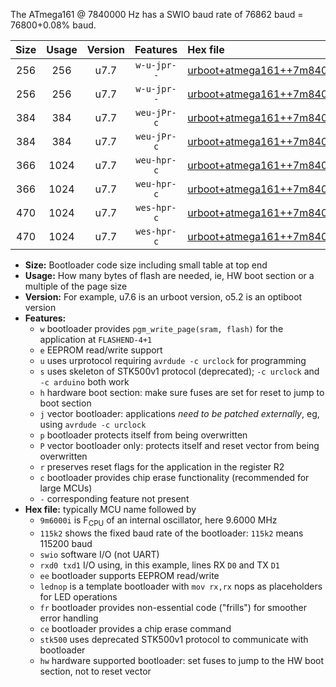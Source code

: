 The ATmega161 @ 7840000 Hz has a SWIO baud rate of 76862 baud = 76800+0.08% baud.

|Size|Usage|Version|Features|Hex file|
|:-:|:-:|:-:|:-:|:--|
|256|256|u7.7|`w-u-jpr--`|[urboot+atmega161++7m8400i+++76k8_swio_rxb2_txb3_lednop.hex](https://raw.githubusercontent.com/stefanrueger/urboot.hex/main/mcus/atmega161/internal_oscillator/fint++7m8400_Hz/br+++76k8_bps/urboot+atmega161++7m8400i+++76k8_swio_rxb2_txb3_lednop.hex)|
|256|256|u7.7|`w-u-jpr--`|[urboot+atmega161++7m8400i+++76k8_swio_rxd0_txd1_lednop.hex](https://raw.githubusercontent.com/stefanrueger/urboot.hex/main/mcus/atmega161/internal_oscillator/fint++7m8400_Hz/br+++76k8_bps/urboot+atmega161++7m8400i+++76k8_swio_rxd0_txd1_lednop.hex)|
|384|384|u7.7|`weu-jPr-c`|[urboot+atmega161++7m8400i+++76k8_swio_rxb2_txb3_ee_lednop_fr_ce.hex](https://raw.githubusercontent.com/stefanrueger/urboot.hex/main/mcus/atmega161/internal_oscillator/fint++7m8400_Hz/br+++76k8_bps/urboot+atmega161++7m8400i+++76k8_swio_rxb2_txb3_ee_lednop_fr_ce.hex)|
|384|384|u7.7|`weu-jPr-c`|[urboot+atmega161++7m8400i+++76k8_swio_rxd0_txd1_ee_lednop_fr_ce.hex](https://raw.githubusercontent.com/stefanrueger/urboot.hex/main/mcus/atmega161/internal_oscillator/fint++7m8400_Hz/br+++76k8_bps/urboot+atmega161++7m8400i+++76k8_swio_rxd0_txd1_ee_lednop_fr_ce.hex)|
|366|1024|u7.7|`weu-hpr-c`|[urboot+atmega161++7m8400i+++76k8_swio_rxb2_txb3_ee_lednop_fr_ce_hw.hex](https://raw.githubusercontent.com/stefanrueger/urboot.hex/main/mcus/atmega161/internal_oscillator/fint++7m8400_Hz/br+++76k8_bps/urboot+atmega161++7m8400i+++76k8_swio_rxb2_txb3_ee_lednop_fr_ce_hw.hex)|
|366|1024|u7.7|`weu-hpr-c`|[urboot+atmega161++7m8400i+++76k8_swio_rxd0_txd1_ee_lednop_fr_ce_hw.hex](https://raw.githubusercontent.com/stefanrueger/urboot.hex/main/mcus/atmega161/internal_oscillator/fint++7m8400_Hz/br+++76k8_bps/urboot+atmega161++7m8400i+++76k8_swio_rxd0_txd1_ee_lednop_fr_ce_hw.hex)|
|470|1024|u7.7|`wes-hpr-c`|[urboot+atmega161++7m8400i+++76k8_swio_rxb2_txb3_ee_lednop_fr_ce_stk500_hw.hex](https://raw.githubusercontent.com/stefanrueger/urboot.hex/main/mcus/atmega161/internal_oscillator/fint++7m8400_Hz/br+++76k8_bps/urboot+atmega161++7m8400i+++76k8_swio_rxb2_txb3_ee_lednop_fr_ce_stk500_hw.hex)|
|470|1024|u7.7|`wes-hpr-c`|[urboot+atmega161++7m8400i+++76k8_swio_rxd0_txd1_ee_lednop_fr_ce_stk500_hw.hex](https://raw.githubusercontent.com/stefanrueger/urboot.hex/main/mcus/atmega161/internal_oscillator/fint++7m8400_Hz/br+++76k8_bps/urboot+atmega161++7m8400i+++76k8_swio_rxd0_txd1_ee_lednop_fr_ce_stk500_hw.hex)|

- **Size:** Bootloader code size including small table at top end
- **Usage:** How many bytes of flash are needed, ie, HW boot section or a multiple of the page size
- **Version:** For example, u7.6 is an urboot version, o5.2 is an optiboot version
- **Features:**
  + `w` bootloader provides `pgm_write_page(sram, flash)` for the application at `FLASHEND-4+1`
  + `e` EEPROM read/write support
  + `u` uses urprotocol requiring `avrdude -c urclock` for programming
  + `s` uses skeleton of STK500v1 protocol (deprecated); `-c urclock` and `-c arduino` both work
  + `h` hardware boot section: make sure fuses are set for reset to jump to boot section
  + `j` vector bootloader: applications *need to be patched externally*, eg, using `avrdude -c urclock`
  + `p` bootloader protects itself from being overwritten
  + `P` vector bootloader only: protects itself and reset vector from being overwritten
  + `r` preserves reset flags for the application in the register R2
  + `c` bootloader provides chip erase functionality (recommended for large MCUs)
  + `-` corresponding feature not present
- **Hex file:** typically MCU name followed by
  + `9m6000i` is F<sub>CPU</sub> of an internal oscillator, here 9.6000 MHz
  + `115k2` shows the fixed baud rate of the bootloader: `115k2` means 115200 baud
  + `swio` software I/O (not UART)
  + `rxd0 txd1` I/O using, in this example, lines RX `D0` and TX `D1`
  + `ee` bootloader supports EEPROM read/write
  + `lednop` is a template bootloader with `mov rx,rx` nops as placeholders for LED operations
  + `fr` bootloader provides non-essential code ("frills") for smoother error handling
  + `ce` bootloader provides a chip erase command
  + `stk500` uses deprecated STK500v1 protocol to communicate with bootloader
  + `hw` hardware supported bootloader: set fuses to jump to the HW boot section, not to reset vector
